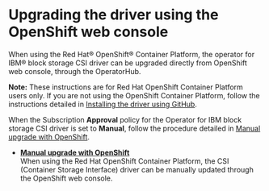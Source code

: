 # Upgrading the driver using the OpenShift web console

When using the Red Hat® OpenShift® Container Platform, the operator for IBM® block storage CSI driver can be upgraded directly from OpenShift web console, through the OperatorHub.

**Note:** These instructions are for Red Hat OpenShift Container Platform users only. If you are not using the OpenShift Container Platform, follow the instructions detailed in [Installing the driver using GitHub](csi_ug_install_operator_github.md).

When the Subscription **Approval** policy for the Operator for IBM block storage CSI driver is set to **Manual**, follow the procedure detailed in [Manual upgrade with OpenShift](csi_ug_upgrade_ocp_manual.md).

-   **[Manual upgrade with OpenShift](csi_ug_upgrade_ocp_manual.md)**  
When using the Red Hat OpenShift Container Platform, the CSI \(Container Storage Interface\) driver can be manually updated through the OpenShift web console.


